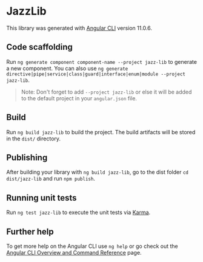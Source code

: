 # JazzLib

This library was generated with [Angular CLI](https://github.com/angular/angular-cli) version 11.0.6.

## Code scaffolding

Run `ng generate component component-name --project jazz-lib` to generate a new component. You can also use `ng generate directive|pipe|service|class|guard|interface|enum|module --project jazz-lib`.
> Note: Don't forget to add `--project jazz-lib` or else it will be added to the default project in your `angular.json` file. 

## Build

Run `ng build jazz-lib` to build the project. The build artifacts will be stored in the `dist/` directory.

## Publishing

After building your library with `ng build jazz-lib`, go to the dist folder `cd dist/jazz-lib` and run `npm publish`.

## Running unit tests

Run `ng test jazz-lib` to execute the unit tests via [Karma](https://karma-runner.github.io).

## Further help

To get more help on the Angular CLI use `ng help` or go check out the [Angular CLI Overview and Command Reference](https://angular.io/cli) page.
